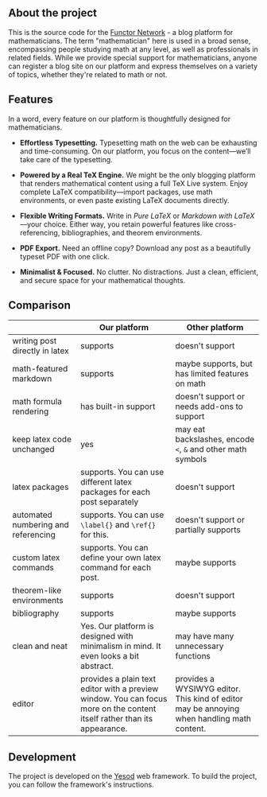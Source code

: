 ## About the project

This is the source code for the [Functor Network](https://functor.network) - a blog platform for mathematicians. The term "mathematician" here is used in a broad sense, encompassing people studying math at any level, as well as professionals in related fields. While we provide special support for mathematicians, anyone can register a blog site on our platform and express themselves on a variety of topics, whether they're related to math or not.

## Features


In a word, every feature on our platform is thoughtfully designed for mathematicians.

- **Effortless Typesetting.** Typesetting math on the web can be exhausting and time-consuming. On our platform, you focus on the content—we’ll take care of the typesetting.

- **Powered by a Real TeX Engine.** We might be the only blogging platform that renders mathematical content using a full TeX Live system. Enjoy complete LaTeX compatibility—import packages, use math environments, or even paste existing LaTeX documents directly.  

- **Flexible Writing Formats.** Write in *Pure LaTeX* or *Markdown with LaTeX*—your choice. Either way, you retain powerful features like cross-referencing, bibliographies, and theorem environments.  

- **PDF Export.** Need an offline copy? Download any post as a beautifully typeset PDF with one click.  

- **Minimalist & Focused.** No clutter. No distractions. Just a clean, efficient, and secure space for your mathematical thoughts.  


## Comparison

|           | Our platform  | Other platform |
|-----------|---------------|----------------|
| writing post directly in latex | supports | doesn't support |
| math-featured markdown | supports | maybe supports, but has limited features on math |
| math formula rendering | has built-in support | doesn't support or needs add-ons to support |
| keep latex code unchanged | yes | may eat backslashes, encode `<`, `&` and other math symbols |
| latex packages | supports. You can use different latex packages for each post separately | doesn't support |
| automated numbering and referencing | supports. You can use `\label{}` and `\ref{}` for this. | doesn't support or partially supports |
| custom latex commands | supports. You can define your own latex command for each post. | maybe supports |
| theorem-like environments | supports | doesn't support |
| bibliography | supports | maybe supports |
| clean and neat | Yes. Our platform is designed with minimalism in mind. It even looks a bit abstract. | may have many unnecessary functions |
| editor | provides a plain text editor with a preview window. You can focus more on the content itself rather than its appearance. | provides a WYSIWYG editor. This kind of editor may be annoying when handling math content. |

## Development

The project is developed on the [Yesod](https://www.yesodweb.com/) web framework. To build the project, you can follow the framework's instructions. 